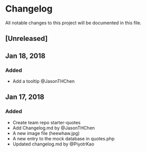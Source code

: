 # Changelog
All notable changes to this project will be documented in this file.

## [Unreleased]

## Jan 18, 2018
### Added
- Add a tooltip @JasonTHChen

## Jan 17, 2018
### Added
- Create team repo starter-quotes
- Add Changelog.md by @JasonTHChen
- A new image file (heewhaw.jpg)
- A new entry to the mock database in quotes.php
- Updated changelog.md by @PiyotrKao
